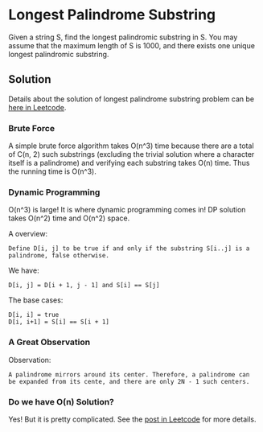 # Longest Palindrome Substring

Given a string S, find the longest palindromic substring in S. You may assume that the maximum length of S is 1000, and there exists one unique longest palindromic substring.

## Solution

Details about the solution of longest palindrome substring problem can be [here in Leetcode](http://leetcode.com/2011/11/longest-palindromic-substring-part-i.html).

### Brute Force

A simple brute force algorithm takes O(n^3) time because there are a
total of C(n, 2) such substrings (excluding the trivial solution where a
character itself is a palindrome) and verifying each substring takes
O(n) time. Thus the running time is O(n^3).

### Dynamic Programming

O(n^3) is large! It is where dynamic programming comes in! DP solution
takes O(n^2) time and O(n^2) space.

A overview:

    Define D[i, j] to be true if and only if the substring S[i..j] is a
    palindrome, false otherwise.

We have:

    D[i, j] = D[i + 1, j - 1] and S[i] == S[j]
    
The base cases:

    D[i, i] = true
    D[i, i+1] = S[i] == S[i + 1]

### A Great Observation

Observation:

    A palindrome mirrors around its center. Therefore, a palindrome can
    be expanded from its cente, and there are only 2N - 1 such centers.

### Do we have O(n) Solution?

Yes! But it is pretty complicated. See the [post in Leetcode](http://leetcode.com/2011/11/longest-palindromic-substring-part-ii.html) for more
details.
